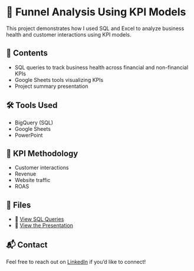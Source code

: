# 🧠 Funnel Analysis Using KPI Models
This project demonstrates how I used SQL and Excel to analyze business health and customer interactions using KPI models. 

## 📁 Contents
- SQL queries to track business health across financial and non-financial KPIs
- Google Sheets tools visualizing KPIs
- Project summary presentation

## 🛠 Tools Used
- BigQuery (SQL)
- Google Sheets
- PowerPoint

## 🧮 KPI Methodology
- Customer interactions
- Revenue
- Website traffic
- ROAS

## 🔗 Files
- 📄 [View SQL Queries](SQL/kpi_queries.sql)
- 🧠 [View the Presentation](Slideshow/prism_profitability_presentation.pptx)

## 📬 Contact
Feel free to reach out on [LinkedIn](https://www.linkedin.com/in/ashley-mosman-95aa2b239/) if you’d like to connect!
